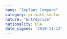 ```yaml
---
name: "Implant Compare"
category: private_sector
nature: "Entreprise"
nationality: USA
date_signed: '2018-11-12'
---
```

    